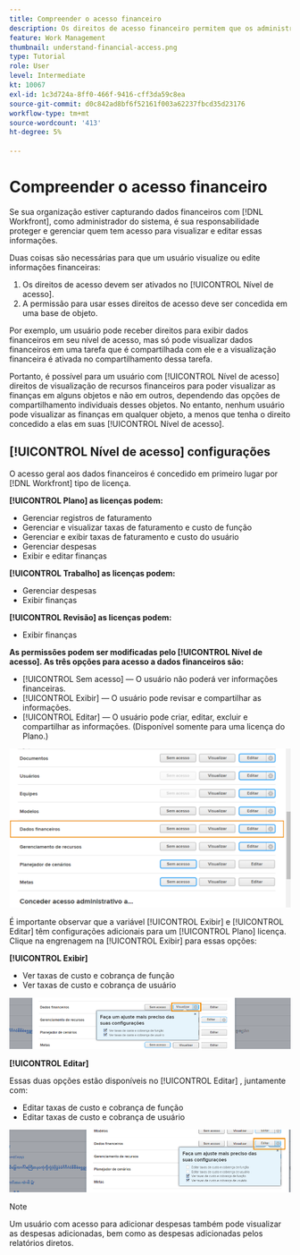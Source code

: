 ```yaml
---
title: Compreender o acesso financeiro
description: Os direitos de acesso financeiro permitem que os administradores controlem quem pode ver e editar as informações financeiras rastreadas no Workfront.
feature: Work Management
thumbnail: understand-financial-access.png
type: Tutorial
role: User
level: Intermediate
kt: 10067
exl-id: 1c3d724a-8ff0-466f-9416-cff3da59c8ea
source-git-commit: d0c842ad8bf6f52161f003a62237fbcd35d23176
workflow-type: tm+mt
source-wordcount: '413'
ht-degree: 5%

---
```


# Compreender o acesso financeiro

Se sua organização estiver capturando dados financeiros com [!DNL Workfront], como administrador do sistema, é sua responsabilidade proteger e gerenciar quem tem acesso para visualizar e editar essas informações.

Duas coisas são necessárias para que um usuário visualize ou edite informações financeiras:

1. Os direitos de acesso devem ser ativados no [!UICONTROL Nível de acesso].
2. A permissão para usar esses direitos de acesso deve ser concedida em uma base de objeto.

Por exemplo, um usuário pode receber direitos para exibir dados financeiros em seu nível de acesso, mas só pode visualizar dados financeiros em uma tarefa que é compartilhada com ele e a visualização financeira é ativada no compartilhamento dessa tarefa.

Portanto, é possível para um usuário com [!UICONTROL Nível de acesso] direitos de visualização de recursos financeiros para poder visualizar as finanças em alguns objetos e não em outros, dependendo das opções de compartilhamento individuais desses objetos. No entanto, nenhum usuário pode visualizar as finanças em qualquer objeto, a menos que tenha o direito concedido a elas em suas [!UICONTROL Nível de acesso].

## [!UICONTROL Nível de acesso] configurações

O acesso geral aos dados financeiros é concedido em primeiro lugar por [!DNL Workfront] tipo de licença.

**[!UICONTROL Plano] as licenças podem:**

* Gerenciar registros de faturamento
* Gerenciar e visualizar taxas de faturamento e custo de função
* Gerenciar e exibir taxas de faturamento e custo do usuário
* Gerenciar despesas
* Exibir e editar finanças

**[!UICONTROL Trabalho] as licenças podem:**

* Gerenciar despesas
* Exibir finanças

**[!UICONTROL Revisão] as licenças podem:**

* Exibir finanças

**As permissões podem ser modificadas pelo [!UICONTROL Nível de acesso]. As três opções para acesso a dados financeiros são:**

* [!UICONTROL Sem acesso] — O usuário não poderá ver informações financeiras.
* [!UICONTROL Exibir] — O usuário pode revisar e compartilhar as informações.
* [!UICONTROL Editar] — O usuário pode criar, editar, excluir e compartilhar as informações. (Disponível somente para uma licença do Plano.)

![Uma imagem que mostra as opções gerais de Dados Financeiros em um nível de acesso](assets/setting-up-finances-8.png)

É importante observar que a variável [!UICONTROL Exibir] e [!UICONTROL Editar] têm configurações adicionais para um [!UICONTROL Plano] licença. Clique na engrenagem na [!UICONTROL Exibir] para essas opções:

**[!UICONTROL Exibir]**

* Ver taxas de custo e cobrança de função
* Ver taxas de custo e cobrança de usuário

![Uma imagem que mostra as opções de visualização de Dados Financeiros em um nível de acesso](assets/setting-up-finances-9.png)

**[!UICONTROL Editar]**

Essas duas opções estão disponíveis no [!UICONTROL Editar] , juntamente com:

* Editar taxas de custo e cobrança de função
* Editar taxas de custo e cobrança de usuário

![Uma imagem que mostra as opções de edição de Dados Financeiros em um nível de acesso](assets/setting-up-finances-10.png)

>[!NOTE]
>
>Um usuário com acesso para adicionar despesas também pode visualizar as despesas adicionadas, bem como as despesas adicionadas pelos relatórios diretos.
